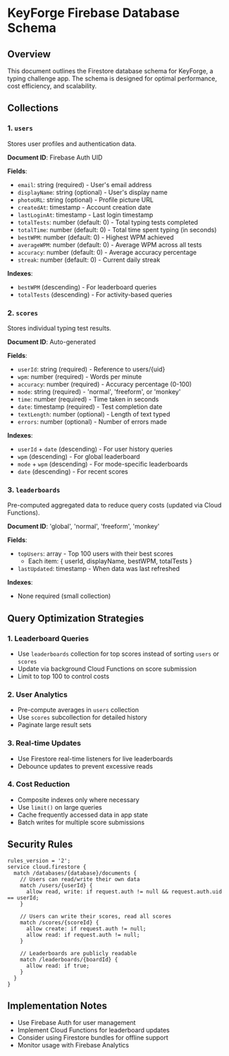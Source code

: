 # KeyForge Firebase Database Schema

## Overview
This document outlines the Firestore database schema for KeyForge, a typing challenge app. The schema is designed for optimal performance, cost efficiency, and scalability.

## Collections

### 1. `users`
Stores user profiles and authentication data.

**Document ID**: Firebase Auth UID

**Fields**:
- `email`: string (required) - User's email address
- `displayName`: string (optional) - User's display name
- `photoURL`: string (optional) - Profile picture URL
- `createdAt`: timestamp - Account creation date
- `lastLoginAt`: timestamp - Last login timestamp
- `totalTests`: number (default: 0) - Total typing tests completed
- `totalTime`: number (default: 0) - Total time spent typing (in seconds)
- `bestWPM`: number (default: 0) - Highest WPM achieved
- `averageWPM`: number (default: 0) - Average WPM across all tests
- `accuracy`: number (default: 0) - Average accuracy percentage
- `streak`: number (default: 0) - Current daily streak

**Indexes**:
- `bestWPM` (descending) - For leaderboard queries
- `totalTests` (descending) - For activity-based queries

### 2. `scores`
Stores individual typing test results.

**Document ID**: Auto-generated

**Fields**:
- `userId`: string (required) - Reference to users/{uid}
- `wpm`: number (required) - Words per minute
- `accuracy`: number (required) - Accuracy percentage (0-100)
- `mode`: string (required) - 'normal', 'freeform', or 'monkey'
- `time`: number (required) - Time taken in seconds
- `date`: timestamp (required) - Test completion date
- `textLength`: number (optional) - Length of text typed
- `errors`: number (optional) - Number of errors made

**Indexes**:
- `userId` + `date` (descending) - For user history queries
- `wpm` (descending) - For global leaderboard
- `mode` + `wpm` (descending) - For mode-specific leaderboards
- `date` (descending) - For recent scores

### 3. `leaderboards`
Pre-computed aggregated data to reduce query costs (updated via Cloud Functions).

**Document ID**: 'global', 'normal', 'freeform', 'monkey'

**Fields**:
- `topUsers`: array - Top 100 users with their best scores
  - Each item: { userId, displayName, bestWPM, totalTests }
- `lastUpdated`: timestamp - When data was last refreshed

**Indexes**:
- None required (small collection)

## Query Optimization Strategies

### 1. Leaderboard Queries
- Use `leaderboards` collection for top scores instead of sorting `users` or `scores`
- Update via background Cloud Functions on score submission
- Limit to top 100 to control costs

### 2. User Analytics
- Pre-compute averages in `users` collection
- Use `scores` subcollection for detailed history
- Paginate large result sets

### 3. Real-time Updates
- Use Firestore real-time listeners for live leaderboards
- Debounce updates to prevent excessive reads

### 4. Cost Reduction
- Composite indexes only where necessary
- Use `limit()` on large queries
- Cache frequently accessed data in app state
- Batch writes for multiple score submissions

## Security Rules

```
rules_version = '2';
service cloud.firestore {
  match /databases/{database}/documents {
    // Users can read/write their own data
    match /users/{userId} {
      allow read, write: if request.auth != null && request.auth.uid == userId;
    }
    
    // Users can write their scores, read all scores
    match /scores/{scoreId} {
      allow create: if request.auth != null;
      allow read: if request.auth != null;
    }
    
    // Leaderboards are publicly readable
    match /leaderboards/{boardId} {
      allow read: if true;
    }
  }
}
```

## Implementation Notes

- Use Firebase Auth for user management
- Implement Cloud Functions for leaderboard updates
- Consider using Firestore bundles for offline support
- Monitor usage with Firebase Analytics

